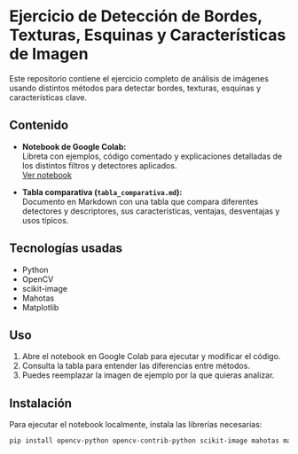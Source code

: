 # Ejercicio de Detección de Bordes, Texturas, Esquinas y Características de Imagen

Este repositorio contiene el ejercicio completo de análisis de imágenes usando distintos métodos para detectar bordes, texturas, esquinas y características clave.

## Contenido

- **Notebook de Google Colab:**  
  Libreta con ejemplos, código comentado y explicaciones detalladas de los distintos filtros y detectores aplicados.  
  [Ver notebook](./Comparativa_de_técnicas_de_detección_de_características_en_imágenes.ipynb)

- **Tabla comparativa (`tabla_comparativa.md`):**  
  Documento en Markdown con una tabla que compara diferentes detectores y descriptores, sus características, ventajas, desventajas y usos típicos.

## Tecnologías usadas

- Python  
- OpenCV  
- scikit-image  
- Mahotas  
- Matplotlib

## Uso

1. Abre el notebook en Google Colab para ejecutar y modificar el código.  
2. Consulta la tabla para entender las diferencias entre métodos.  
3. Puedes reemplazar la imagen de ejemplo por la que quieras analizar.

## Instalación

Para ejecutar el notebook localmente, instala las librerías necesarias:

```bash
pip install opencv-python opencv-contrib-python scikit-image mahotas matplotlib
